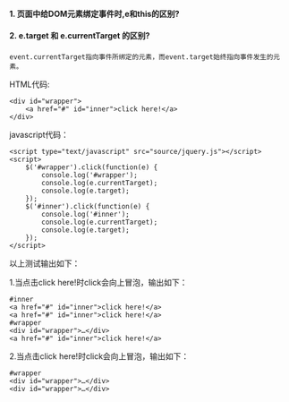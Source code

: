 #### 1. 页面中给DOM元素绑定事件时,e和this的区别?


#### 2. e.target 和 e.currentTarget 的区别?
`event.currentTarget指向事件所绑定的元素，而event.target始终指向事件发生的元素。`

HTML代码:

    <div id="wrapper"> 
        <a href="#" id="inner">click here!</a> 
    </div>
    
javascript代码：

    <script type="text/javascript" src="source/jquery.js"></script> 
    <script> 
        $('#wrapper').click(function(e) { 
            console.log('#wrapper'); 
            console.log(e.currentTarget); 
            console.log(e.target); 
        }); 
        $('#inner').click(function(e) { 
            console.log('#inner'); 
            console.log(e.currentTarget); 
            console.log(e.target); 
        }); 
    </script>
    
    
以上测试输出如下： 


1.当点击click here!时click会向上冒泡，输出如下： 

    #inner 
    <a href="#" id="inner">click here!</a> 
    <a href="#" id="inner">click here!</a> 
    #wrapper 
    <div id="wrapper">…</div> 
    <a href="#" id="inner">click here!</a> 


2.当点击click here!时click会向上冒泡，输出如下： 

    #wrapper 
    <div id="wrapper">…</div> 
    <div id="wrapper">…</div> 
